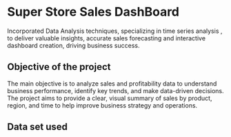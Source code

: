 # Super Store Sales DashBoard
Incorporated Data Analysis techniques, specializing in time series analysis , to deliver valuable insights, accurate sales forecasting and interactive dashboard creation, driving business success.
## Objective of the project
The main objective is to analyze sales and profitability data to understand business performance, identify key trends, and make data-driven decisions. The project aims to provide a clear, visual summary of sales by product, region, and time to help improve business strategy and operations.
## Data set used
